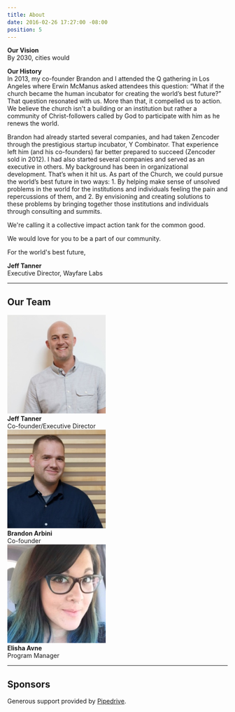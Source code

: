 ```yaml
---
title: About
date: 2016-02-26 17:27:00 -08:00
position: 5
---
```


**Our Vision**  
By 2030, cities would 

**Our History**  
In 2013, my co-founder Brandon and I attended the Q gathering in Los Angeles where Erwin McManus asked attendees this question: “What if the church became the human incubator for creating the world’s best future?” That question resonated with us. More than that, it compelled us to action. We believe the church isn't a building or an institution but rather a community of Christ-followers called by God to participate with him as he renews the world.

Brandon had already started several companies, and had taken Zencoder through the prestigious startup incubator, Y Combinator. That experience left him (and his co-founders) far better prepared to succeed (Zencoder sold in 2012). I had also started several companies and served as an executive in others. My background has been in organizational development. That’s when it hit us. As part of the Church, we could pursue the world’s best future in two ways: 1. By helping make sense of unsolved problems in the world for the institutions and individuals feeling the pain and repercussions of them, and 2. By envisioning and creating solutions to these problems by bringing together those institutions and individuals through consulting and summits. 

We're calling it a collective impact action tank for the common good.

We would love for you to be a part of our community.

For the world's best future,

**Jeff Tanner**  
Executive Director, Wayfare Labs

---

## Our Team

<div class="container">
  <div class="row uniform">
    <div class="3u 6u(medium) 12u$(xsmall)">
      <span class="image"><img src="/images/jeff.jpg" alt="Jeff Tanner" width="225"></span><br>
      <strong>Jeff Tanner</strong><br>
      Co-founder/Executive Director
    </div>
    <div class="3u 6u$(medium) 12u$(xsmall)">
      <span class="image"><img src="/images/brandon.jpg" alt="Brandon Arbini" width="225"></span><br>
      <strong>Brandon Arbini</strong><br>
      Co-founder
    </div>
    <div class="3u 6u(medium) 12u$(xsmall)">
      <span class="image"><img src="/images/elisha.jpg" alt="Elisha Avne" width="225"></span><br>
      <strong>Elisha Avne</strong><br>
      Program Manager
    </div>
  </div>
</div>

---

## Sponsors

Generous support provided by [Pipedrive](https://pipedrive.com/tafe/wayfarelabs).
